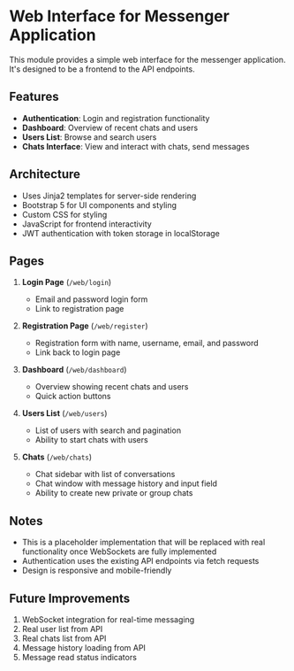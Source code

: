 # Web Interface for Messenger Application

This module provides a simple web interface for the messenger application. It's designed to be a frontend to the API endpoints.

## Features

- **Authentication**: Login and registration functionality
- **Dashboard**: Overview of recent chats and users
- **Users List**: Browse and search users
- **Chats Interface**: View and interact with chats, send messages

## Architecture

- Uses Jinja2 templates for server-side rendering
- Bootstrap 5 for UI components and styling
- Custom CSS for styling
- JavaScript for frontend interactivity
- JWT authentication with token storage in localStorage

## Pages

1. **Login Page** (`/web/login`)
   - Email and password login form
   - Link to registration page

2. **Registration Page** (`/web/register`)
   - Registration form with name, username, email, and password
   - Link back to login page

3. **Dashboard** (`/web/dashboard`)
   - Overview showing recent chats and users
   - Quick action buttons

4. **Users List** (`/web/users`)
   - List of users with search and pagination
   - Ability to start chats with users

5. **Chats** (`/web/chats`)
   - Chat sidebar with list of conversations
   - Chat window with message history and input field
   - Ability to create new private or group chats

## Notes

- This is a placeholder implementation that will be replaced with real functionality once WebSockets are fully implemented
- Authentication uses the existing API endpoints via fetch requests
- Design is responsive and mobile-friendly

## Future Improvements

1. WebSocket integration for real-time messaging
2. Real user list from API
3. Real chats list from API
4. Message history loading from API
5. Message read status indicators 